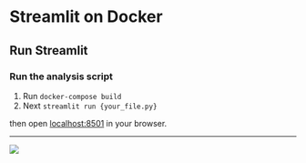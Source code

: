 # Streamlit on Docker

## Run Streamlit

### Run the analysis script

1. Run `docker-compose build`
2. Next `streamlit run {your_file.py}`

then open [localhost:8501](http://localhost:8501) in your browser.

---

![](https://i.imgur.com/u3NDCyQ.png)
